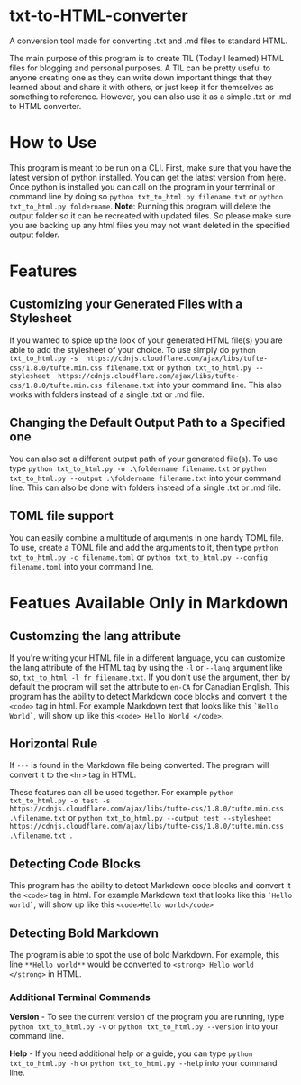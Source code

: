 # txt-to-HTML-converter
A conversion tool made for converting .txt and .md files to standard HTML.

The main purpose of this program is to create TIL (Today I learned) HTML files for blogging and personal purposes. A TIL can be pretty useful to anyone creating one as they can write down important things that they learned about and share it with others, or just keep it for themselves as something to reference. However, you can also use it as a simple .txt or .md  to HTML converter. 

# How to Use
This program is meant to be run on a CLI. First, make sure that you have the latest version of python installed. You can get the latest version from [here](https://www.python.org/downloads/). Once python is installed you can call on the program in your terminal or command line by doing so `python txt_to_html.py filename.txt` or `python txt_to_html.py foldername`. **Note**: Running this program will delete the output folder so it can be recreated with updated files. So please make sure you are backing up any html files you may not want deleted in the specified output folder.

# Features

##  Customizing your Generated Files with a Stylesheet
If you wanted to spice up the look of your generated HTML file(s) you are able to add the stylesheet of your choice. To use simply do `python txt_to_html.py -s  https://cdnjs.cloudflare.com/ajax/libs/tufte-css/1.8.0/tufte.min.css filename.txt` or `python txt_to_html.py --stylesheet  https://cdnjs.cloudflare.com/ajax/libs/tufte-css/1.8.0/tufte.min.css filename.txt` into your command line. This also works with folders instead of a single .txt or .md file.

## Changing the Default Output Path to a Specified one
You can also set a different output path of your generated file(s). To use type `python txt_to_html.py -o .\foldername filename.txt` or `python txt_to_html.py --output .\foldername filename.txt` into your command line. This can also be done with folders instead of a single .txt or .md file.

## TOML file support
You can easily combine a multitude of arguments in one handy TOML file. To use, create a TOML file and add the arguments to it, then type `python txt_to_html.py -c filename.toml` or `python txt_to_html.py --config filename.toml` into your command line.

# Featues Available Only in Markdown

## Customzing the lang attribute
If you're writing your HTML file in a different language, you can customize the lang attribute of the HTML tag by using the `-l` or `--lang` argument like so, `txt_to_html -l fr filename.txt`. If you don't use the argument, then by default the program will set the attribute to `en-CA` for Canadian English.
This program has the ability to detect Markdown code blocks and convert it the `<code>` tag in html. For example Markdown text that looks like this ``` `Hello World` ```, will show up like this `<code> Hello World </code>`.

## Horizontal Rule
If `---` is found in the Markdown file being converted. The program will convert it to the `<hr>` tag in HTML.

These features can all be used together. For example `python txt_to_html.py -o test -s https://cdnjs.cloudflare.com/ajax/libs/tufte-css/1.8.0/tufte.min.css .\filename.txt` or `python txt_to_html.py --output test --stylesheet https://cdnjs.cloudflare.com/ajax/libs/tufte-css/1.8.0/tufte.min.css .\filename.txt `.

## Detecting Code Blocks
This program has the ability to detect Markdown code blocks and convert it the `<code>` tag in html. For example Markdown text that looks like this ``` `Hello world` ```, will show up like this `<code>Hello world</code>` 

## Detecting Bold Markdown
The program is able to spot the use of bold Markdown. For example, this line `**Hello world**` would be converted to `<strong> Hello world </strong>` in HTML.

### Additional Terminal Commands

**Version** - To see the current version of the program you are running, type `python txt_to_html.py -v` or `python txt_to_html.py --version` into your command line.

**Help** - If you need additional help or a guide, you can type `python txt_to_html.py -h` or `python txt_to_html.py --help` into your command line.
